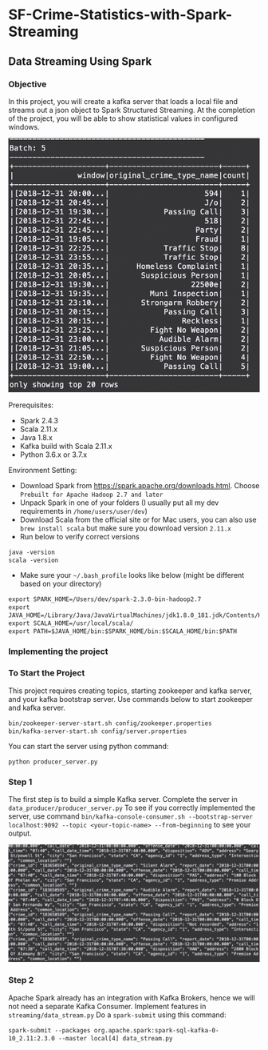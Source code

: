 # SF-Crime-Statistics-with-Spark-Streaming
## Data Streaming Using Spark

### Objective
In this project, you will create a kafka server that loads a local file and streams out a json object to Spark Structured Streaming. At the completion of the project, you will be able to show statistical values in configured windows.

![log image](images/logs.png)

Prerequisites:
- Spark 2.4.3
- Scala 2.11.x
- Java 1.8.x
- Kafka build with Scala 2.11.x
- Python 3.6.x or 3.7.x

Environment Setting:
- Download Spark from https://spark.apache.org/downloads.html. Choose `Prebuilt for Apache Hadoop 2.7 and later`
- Unpack Spark in one of your folders (I usually put all my dev requirements in `/home/users/user/dev`)
- Download Scala from the official site or for Mac users, you can also use `brew install scala` but make sure you download version `2.11.x`
- Run below to verify correct versions
```
java -version
scala -version
```
- Make sure your `~/.bash_profile` looks like below (might be different based on your directory)
```
export SPARK_HOME=/Users/dev/spark-2.3.0-bin-hadoop2.7
export JAVA_HOME=/Library/Java/JavaVirtualMachines/jdk1.8.0_181.jdk/Contents/Home
export SCALA_HOME=/usr/local/scala/
export PATH=$JAVA_HOME/bin:$SPARK_HOME/bin:$SCALA_HOME/bin:$PATH
```

### Implementing the project

### To Start the Project
This project requires creating topics, starting zookeeper and kafka server, and your kafka bootstrap server.
Use commands below to start zookeeper and kafka server.

```
bin/zookeeper-server-start.sh config/zookeeper.properties
bin/kafka-server-start.sh config/server.properties
```
You can start the server using python command:
```angular2html
python producer_server.py
```

### Step 1
The first step is to build a simple Kafka server. Complete the server in `data_producer/producer_server.py`
To see if you correctly implemented the server, use command `bin/kafka-console-consumer.sh --bootstrap-server localhost:9092 --topic <your-topic-name> --from-beginning` to see your output.

![json_output](images/json_output.png)

### Step 2
Apache Spark already has an integration with Kafka Brokers, hence we will not need a separate Kafka Consumer.
Implement features in `streaming/data_stream.py`
Do a `spark-submit` using this command:
```
spark-submit --packages org.apache.spark:spark-sql-kafka-0-10_2.11:2.3.0 --master local[4] data_stream.py
```
